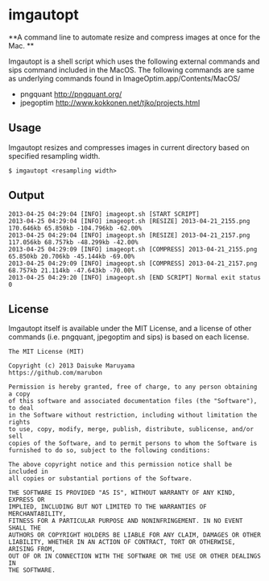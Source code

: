 imgautopt
==============

**A command line to automate resize and compress images at once for the Mac. **

Imgautopt is a shell script which uses the following external commands and sips command included in the MacOS. 
The following commands are same as underlying commands found in ImageOptim.app/Contents/MacOS/

* pngquant http://pngquant.org/
* jpegoptim http://www.kokkonen.net/tjko/projects.html

## Usage

Imgautopt resizes and compresses images in current directory based on specified resampling width.

    $ imgautopt <resampling width>

 
## Output

	2013-04-25 04:29:04 [INFO] imageopt.sh [START SCRIPT]
	2013-04-25 04:29:04 [INFO] imageopt.sh [RESIZE] 2013-04-21_2155.png 170.646kb 65.850kb -104.796kb -62.00%
	2013-04-25 04:29:04 [INFO] imageopt.sh [RESIZE] 2013-04-21_2157.png 117.056kb 68.757kb -48.299kb -42.00%
	2013-04-25 04:29:09 [INFO] imageopt.sh [COMPRESS] 2013-04-21_2155.png 65.850kb 20.706kb -45.144kb -69.00%
	2013-04-25 04:29:09 [INFO] imageopt.sh [COMPRESS] 2013-04-21_2157.png 68.757kb 21.114kb -47.643kb -70.00%
	2013-04-25 04:29:20 [INFO] imageopt.sh [END SCRIPT] Normal exit status 0

## License

Imgautopt itself is available under the MIT License, and a license of other commands 
(i.e. pngquant, jpegoptim and sips) is based on each license.

	The MIT License (MIT)

	Copyright (c) 2013 Daisuke Maruyama
	https://github.com/marubon

	Permission is hereby granted, free of charge, to any person obtaining a copy
	of this software and associated documentation files (the "Software"), to deal
	in the Software without restriction, including without limitation the rights
	to use, copy, modify, merge, publish, distribute, sublicense, and/or sell
	copies of the Software, and to permit persons to whom the Software is
	furnished to do so, subject to the following conditions:

	The above copyright notice and this permission notice shall be included in
	all copies or substantial portions of the Software.

	THE SOFTWARE IS PROVIDED "AS IS", WITHOUT WARRANTY OF ANY KIND, EXPRESS OR
	IMPLIED, INCLUDING BUT NOT LIMITED TO THE WARRANTIES OF MERCHANTABILITY,
	FITNESS FOR A PARTICULAR PURPOSE AND NONINFRINGEMENT. IN NO EVENT SHALL THE
	AUTHORS OR COPYRIGHT HOLDERS BE LIABLE FOR ANY CLAIM, DAMAGES OR OTHER
	LIABILITY, WHETHER IN AN ACTION OF CONTRACT, TORT OR OTHERWISE, ARISING FROM,
	OUT OF OR IN CONNECTION WITH THE SOFTWARE OR THE USE OR OTHER DEALINGS IN
	THE SOFTWARE.
